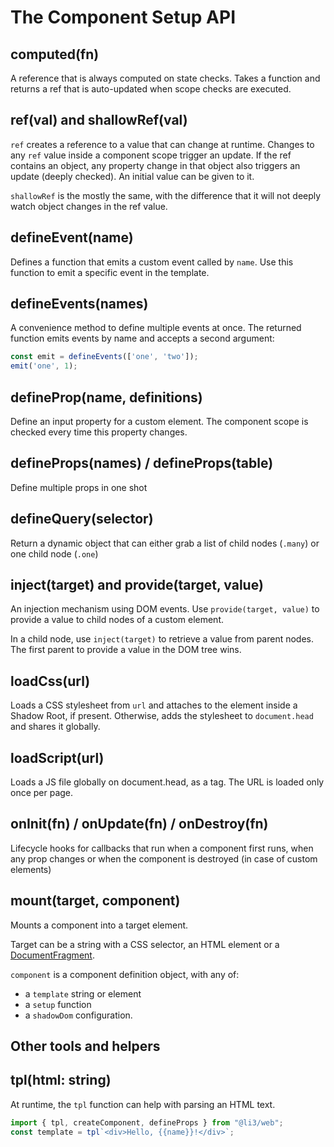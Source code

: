 # The Component Setup API

## computed(fn)

A reference that is always computed on state checks. Takes a function and returns a ref that is auto-updated when scope checks are executed.

## ref(val) and shallowRef(val)

`ref` creates a reference to a value that can change at runtime. Changes to any `ref` value inside a component scope trigger an update.
If the ref contains an object, any property change in that object also triggers an update (deeply checked).
An initial value can be given to it.

`shallowRef` is the mostly the same, with the difference that it will not deeply watch object changes in the ref value.

## defineEvent(name)

Defines a function that emits a custom event called by `name`. Use this function to emit a specific event in the template.

## defineEvents(names)

A convenience method to define multiple events at once. The returned function emits events by name and accepts a second argument:

```ts
const emit = defineEvents(['one', 'two']);
emit('one', 1);
```

## defineProp(name, definitions)

Define an input property for a custom element.
The component scope is checked every time this property changes.

## defineProps(names) / defineProps(table)

Define multiple props in one shot

## defineQuery(selector)

Return a dynamic object that can either grab a list of child nodes (`.many`) or one child node (`.one`)

## inject(target) and provide(target, value)

An injection mechanism using DOM events. Use `provide(target, value)` to provide a value to child nodes of a custom element.

In a child node, use `inject(target)` to retrieve a value from parent nodes. The first parent to provide a value in the DOM tree wins.

## loadCss(url)

Loads a CSS stylesheet from `url` and attaches to the element inside a Shadow Root, if present.
Otherwise, adds the stylesheet to `document.head` and shares it globally.

## loadScript(url)

Loads a JS file globally on document.head, as a tag.
The URL is loaded only once per page.

## onInit(fn) / onUpdate(fn) / onDestroy(fn)

Lifecycle hooks for callbacks that run when a component first runs, when any prop changes or when the component is destroyed (in case of custom elements)

## mount(target, component)

Mounts a component into a target element.

Target can be a string with a CSS selector, an HTML element or a [DocumentFragment](https://developer.mozilla.org/en-US/docs/Web/API/DocumentFragment).

`component` is a component definition object, with any of:

- a `template` string or element
- a `setup` function
- a `shadowDom` configuration.

## Other tools and helpers

## tpl(html: string)

At runtime, the `tpl` function can help with parsing an HTML text.

```ts
import { tpl, createComponent, defineProps } from "@li3/web";
const template = tpl`<div>Hello, {{name}}!</div>`;
```
